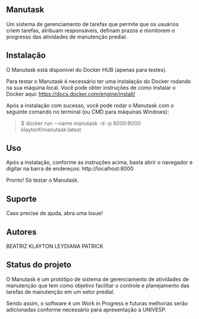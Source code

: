 ## Manutask

Um sistema de gerenciamento de tarefas que permite que os usuários criem tarefas, atribuam responsáveis, definam prazos e monitorem o progresso das atividades de manutenção predial.

## Instalação

O Manutask está disponível do Docker HUB (apenas para testes).

Para testar o Manutask é necessário ter uma instalação do Docker rodando na sua máquina local.
Você pode obter instruções de como instalar o Docker aqui: https://docs.docker.com/engine/install/

Após a instalação com sucesso, você pode rodar o Manutask com o seguinte comando no terminal (ou CMD para máquinas Windows):
> $ docker run --name manutask -d -p 8000:8000 klaytonf/manutask:latest

## Uso
Após a instalação, conforme as instruções acima, basta abrir o navegador e digitar na barra de endereços:
http://localhost:8000

Pronto! Só testar o Manutask.

## Suporte
Caso precise de ajuda, abra uma Issue!

## Autores

BEATRIZ 
KLAYTON 
LEYDIANA 
PATRICK

## Status do projeto
O Manutask é um protótipo de sistema de gerenciamento de atividades de manutenção que tem como objetivo facilitar o controle e planejamento das tarefas de manutenção em um setor predial.

Sendo assim, o software é um Work in Progress e futuras melhorias serão adicionadas conforme necessário para apresentação à UNIVESP.

